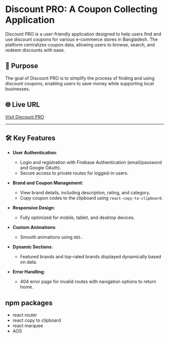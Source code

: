 # Discount PRO: A Coupon Collecting Application

Discount PRO is a user-friendly application designed to help users find and use discount coupons for various e-commerce stores in Bangladesh. The platform centralizes coupon data, allowing users to browse, search, and redeem discounts with ease.

## 🌟 Purpose

The goal of Discount PRO is to simplify the process of finding and using discount coupons, enabling users to save money while supporting local businesses.

## 🌐 Live URL

[Visit Discount PRO](https://couponpro-f66b9.web.app)

---

## 🛠️ Key Features

- **User Authentication**:

  - Login and registration with Firebase Authentication (email/password and Google OAuth).
  - Secure access to private routes for logged-in users.

- **Brand and Coupon Management**:

  - View brand details, including description, rating, and category.
  - Copy coupon codes to the clipboard using `react-copy-to-clipboard`.

- **Responsive Design**:

  - Fully optimized for mobile, tablet, and desktop devices.

- **Custom Animations**:

  - Smooth animations using `AOS` .

- **Dynamic Sections**:

  - Featured brands and top-rated brands displayed dynamically based on data.

- **Error Handling**:
  - 404 error page for invalid routes with navigation options to return home.

## npm packages

- react router
- react copy to clipboard
- react marquee
- AOS
